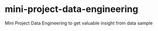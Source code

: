 # mini-project-data-engineering
Mini Project Data Engineering to get valuable insight from data sample

